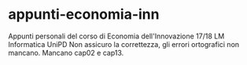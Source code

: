 # appunti-economia-inn
Appunti personali del corso di Economia dell'Innovazione 17/18 LM Informatica UniPD
Non assicuro la correttezza, gli errori ortografici non mancano.
Mancano cap02 e cap13.